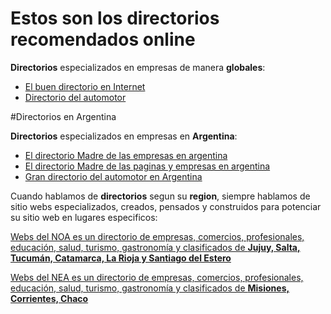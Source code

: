 # Estos son los directorios recomendados online

**Directorios** especializados en empresas de manera **globales**:

* [El buen directorio en Internet](http://directorygood.com)
* [Directorio del automotor](http://guiacar.info)

#Directorios en Argentina

**Directorios** especializados en empresas en **Argentina**:

* [El directorio Madre de las empresas en argentina](http://directorios.com.ar)
* [El directorio Madre de las paginas y empresas en argentina](http://paginas.com.ar)
* [Gran directorio del automotor en Argentina](http://guiacar.com.ar)

Cuando hablamos de **directorios** segun su **region**, siempre hablamos de sitio webs especializados, creados, pensados y construidos para potenciar su sitio web en lugares especificos:

[Webs del NOA es un directorio de empresas, comercios, profesionales, educación, salud, turismo, gastronomía y clasificados de **Jujuy, Salta, Tucumán, Catamarca, La Rioja y Santiago del Estero**](http://websdelnoa.com.ar)

[Webs del NEA es un directorio de empresas, comercios, profesionales, educación, salud, turismo, gastronomía y clasificados de **Misiones, Corrientes, Chaco**](http://websdelnea.com.ar)
